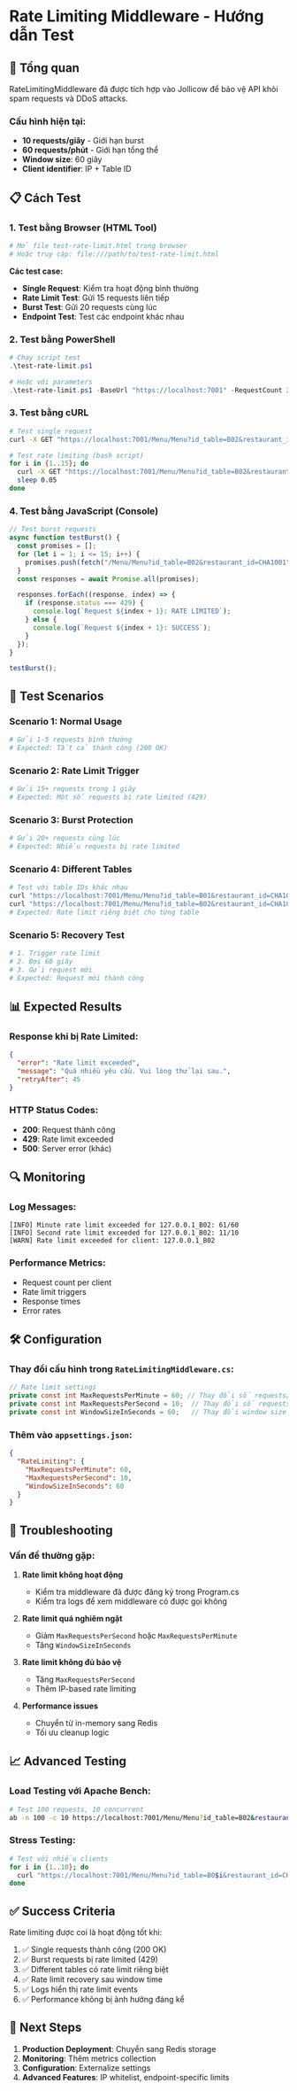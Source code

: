 # Rate Limiting Middleware - Hướng dẫn Test

## 🚀 Tổng quan

RateLimitingMiddleware đã được tích hợp vào Jollicow để bảo vệ API khỏi spam requests và DDoS attacks.

### Cấu hình hiện tại:

- **10 requests/giây** - Giới hạn burst
- **60 requests/phút** - Giới hạn tổng thể
- **Window size**: 60 giây
- **Client identifier**: IP + Table ID

## 📋 Cách Test

### 1. Test bằng Browser (HTML Tool)

```bash
# Mở file test-rate-limit.html trong browser
# Hoặc truy cập: file:///path/to/test-rate-limit.html
```

**Các test case:**

- **Single Request**: Kiểm tra hoạt động bình thường
- **Rate Limit Test**: Gửi 15 requests liên tiếp
- **Burst Test**: Gửi 20 requests cùng lúc
- **Endpoint Test**: Test các endpoint khác nhau

### 2. Test bằng PowerShell

```powershell
# Chạy script test
.\test-rate-limit.ps1

# Hoặc với parameters
.\test-rate-limit.ps1 -BaseUrl "https://localhost:7001" -RequestCount 20 -DelayMs 30
```

### 3. Test bằng cURL

```bash
# Test single request
curl -X GET "https://localhost:7001/Menu/Menu?id_table=B02&restaurant_id=CHA1001"

# Test rate limiting (bash script)
for i in {1..15}; do
  curl -X GET "https://localhost:7001/Menu/Menu?id_table=B02&restaurant_id=CHA1001"
  sleep 0.05
done
```

### 4. Test bằng JavaScript (Console)

```javascript
// Test burst requests
async function testBurst() {
  const promises = [];
  for (let i = 1; i <= 15; i++) {
    promises.push(fetch("/Menu/Menu?id_table=B02&restaurant_id=CHA1001"));
  }
  const responses = await Promise.all(promises);

  responses.forEach((response, index) => {
    if (response.status === 429) {
      console.log(`Request ${index + 1}: RATE LIMITED`);
    } else {
      console.log(`Request ${index + 1}: SUCCESS`);
    }
  });
}

testBurst();
```

## 🧪 Test Scenarios

### Scenario 1: Normal Usage

```bash
# Gửi 1-5 requests bình thường
# Expected: Tất cả thành công (200 OK)
```

### Scenario 2: Rate Limit Trigger

```bash
# Gửi 15+ requests trong 1 giây
# Expected: Một số requests bị rate limited (429)
```

### Scenario 3: Burst Protection

```bash
# Gửi 20+ requests cùng lúc
# Expected: Nhiều requests bị rate limited
```

### Scenario 4: Different Tables

```bash
# Test với table IDs khác nhau
curl "https://localhost:7001/Menu/Menu?id_table=B01&restaurant_id=CHA1001"
curl "https://localhost:7001/Menu/Menu?id_table=B02&restaurant_id=CHA1001"
# Expected: Rate limit riêng biệt cho từng table
```

### Scenario 5: Recovery Test

```bash
# 1. Trigger rate limit
# 2. Đợi 60 giây
# 3. Gửi request mới
# Expected: Request mới thành công
```

## 📊 Expected Results

### Response khi bị Rate Limited:

```json
{
  "error": "Rate limit exceeded",
  "message": "Quá nhiều yêu cầu. Vui lòng thử lại sau.",
  "retryAfter": 45
}
```

### HTTP Status Codes:

- **200**: Request thành công
- **429**: Rate limit exceeded
- **500**: Server error (khác)

## 🔍 Monitoring

### Log Messages:

```
[INFO] Minute rate limit exceeded for 127.0.0.1_B02: 61/60
[INFO] Second rate limit exceeded for 127.0.0.1_B02: 11/10
[WARN] Rate limit exceeded for client: 127.0.0.1_B02
```

### Performance Metrics:

- Request count per client
- Rate limit triggers
- Response times
- Error rates

## 🛠️ Configuration

### Thay đổi cấu hình trong `RateLimitingMiddleware.cs`:

```csharp
// Rate limit settings
private const int MaxRequestsPerMinute = 60; // Thay đổi số requests/phút
private const int MaxRequestsPerSecond = 10;  // Thay đổi số requests/giây
private const int WindowSizeInSeconds = 60;   // Thay đổi window size
```

### Thêm vào `appsettings.json`:

```json
{
  "RateLimiting": {
    "MaxRequestsPerMinute": 60,
    "MaxRequestsPerSecond": 10,
    "WindowSizeInSeconds": 60
  }
}
```

## 🚨 Troubleshooting

### Vấn đề thường gặp:

1. **Rate limit không hoạt động**

   - Kiểm tra middleware đã được đăng ký trong Program.cs
   - Kiểm tra logs để xem middleware có được gọi không

2. **Rate limit quá nghiêm ngặt**

   - Giảm `MaxRequestsPerSecond` hoặc `MaxRequestsPerMinute`
   - Tăng `WindowSizeInSeconds`

3. **Rate limit không đủ bảo vệ**

   - Tăng `MaxRequestsPerSecond`
   - Thêm IP-based rate limiting

4. **Performance issues**
   - Chuyển từ in-memory sang Redis
   - Tối ưu cleanup logic

## 📈 Advanced Testing

### Load Testing với Apache Bench:

```bash
# Test 100 requests, 10 concurrent
ab -n 100 -c 10 https://localhost:7001/Menu/Menu?id_table=B02&restaurant_id=CHA1001
```

### Stress Testing:

```bash
# Test với nhiều clients
for i in {1..10}; do
  curl "https://localhost:7001/Menu/Menu?id_table=B0$i&restaurant_id=CHA1001" &
done
```

## ✅ Success Criteria

Rate limiting được coi là hoạt động tốt khi:

1. ✅ Single requests thành công (200 OK)
2. ✅ Burst requests bị rate limited (429)
3. ✅ Different tables có rate limit riêng biệt
4. ✅ Rate limit recovery sau window time
5. ✅ Logs hiển thị rate limit events
6. ✅ Performance không bị ảnh hưởng đáng kể

## 🎯 Next Steps

1. **Production Deployment**: Chuyển sang Redis storage
2. **Monitoring**: Thêm metrics collection
3. **Configuration**: Externalize settings
4. **Advanced Features**: IP whitelist, endpoint-specific limits
